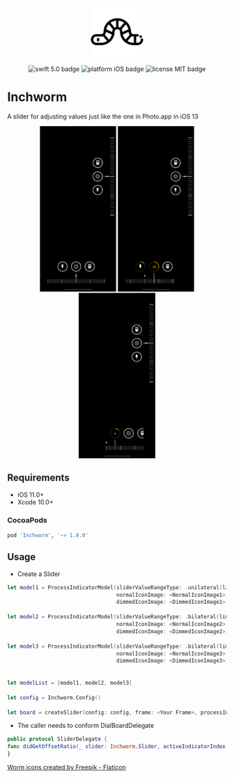 <p align="center">
    <img src="Images/logo.png" height="120" max-width="90%" alt="Inchworm" />
</p>

<p align="center">
    <img src="https://img.shields.io/badge/swift-5.0-orange.svg" alt="swift 5.0 badge" />
    <img src="https://img.shields.io/badge/platform-iOS-lightgrey.svg" alt="platform iOS badge" />
    <img src="https://img.shields.io/badge/license-MIT-black.svg" alt="license MIT badge" />   
</p>

# Inchworm

A slider for adjusting values just like the one in Photo.app in iOS 13

<p align="center">
    <img src="Images/demo.png" height="380" alt="Inchworm" />
    <img src="Images/demo-bilateral.png" height="380" alt="Inchworm" />
    <img src="Images/demo-unilateral.png" height="380" alt="Inchworm" />
</p>

## Requirements
* iOS 11.0+
* Xcode 10.0+

### CocoaPods

```ruby
pod 'Inchworm', '~> 1.0.0'
```

## Usage

* Create a Slider

``` swift
let model1 = ProcessIndicatorModel(sliderValueRangeType: .unilateral(limit: 30),
                                   normalIconImage: <NormalIconImage1>,
                                   dimmedIconImage: <DimmedIconImage1>)

let model2 = ProcessIndicatorModel(sliderValueRangeType: .bilateral(limit: 40),
                                   normalIconImage: <NormalIconImage2>,
                                   dimmedIconImage: <DimmedIconImage2>)

let model3 = ProcessIndicatorModel(sliderValueRangeType: .bilateral(limit: 50),
                                   normalIconImage: <NormalIconImage3>,
                                   dimmedIconImage: <DimmedIconImage3>)


let modelList = [model1, model2, model3]

let config = Inchworm.Config()

let board = createSlider(config: config, frame: <Your Frame>, processIndicatorModels: modelList, activeIndex: 1)
```

* The caller needs to conform DialBoardDelegate
```swift
public protocol SliderDelegate {
func didGetOffsetRatio(_ slider: Inchworm.Slider, activeIndicatorIndex: Int, offsetRatio: Float)
}
```

<div><a href="https://www.flaticon.com/free-icons/worm" title="worm icons">Worm icons created by Freepik - Flaticon</a></div>
